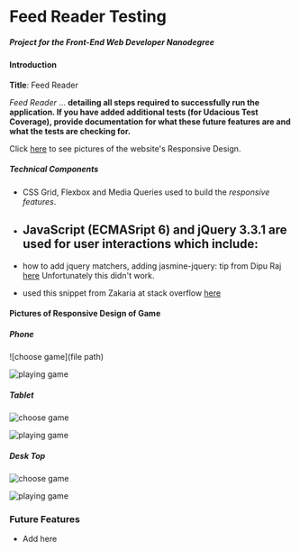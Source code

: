 # Feed Reader Testing
##### Project for the *Front-End Web Developer Nanodegree*

#### Introduction

**Title**: Feed Reader

*Feed Reader* ... **detailing all steps required to successfully run the application. If you have added additional tests (for Udacious Test Coverage), provide documentation for what these future features are and what the tests are checking for.**

Click [here](#picture-of-responsive-design-website) to see pictures of the website's Responsive Design.

##### Technical Components
- CSS Grid, Flexbox and Media Queries used to build the _responsive features_.
- JavaScript (ECMASript 6) and jQuery 3.3.1 are used for user interactions which include:
    -

- how to add jquery matchers, adding jasmine-jquery: tip from Dipu Raj [here]("https://stackoverflow.com/questions/41889261/jasmine-matchers-typeerror-expect-tohaveclass-is-not-a-function-jquery") Unfortunately this didn't work.
- used this snippet from Zakaria at stack overflow [here]("https://stackoverflow.com/questions/41514126/how-to-write-jasmine-test-case-for-checking-toggle-class-functionality-inside-cl")




#### Pictures of Responsive Design of Game
##### Phone

![choose game](file path)

![playing game]()

##### Tablet
![choose game]()

![playing game]()

##### Desk Top
![choose game]()

![playing game]()


### Future Features
- Add here

